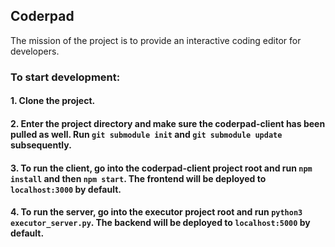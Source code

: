 ## Coderpad
The mission of the project is to provide an interactive coding editor for developers.

### To start development:
#### 1. Clone the project.
#### 2. Enter the project directory and make sure the coderpad-client has been pulled as well. Run `git submodule init` and `git submodule update` subsequently.
#### 3. To run the client, go into the coderpad-client project root and run `npm install` and then `npm start`. The frontend will be deployed to `localhost:3000` by default.
#### 4. To run the server, go into the executor project root and run `python3 executor_server.py`. The backend will be deployed to `localhost:5000` by default.